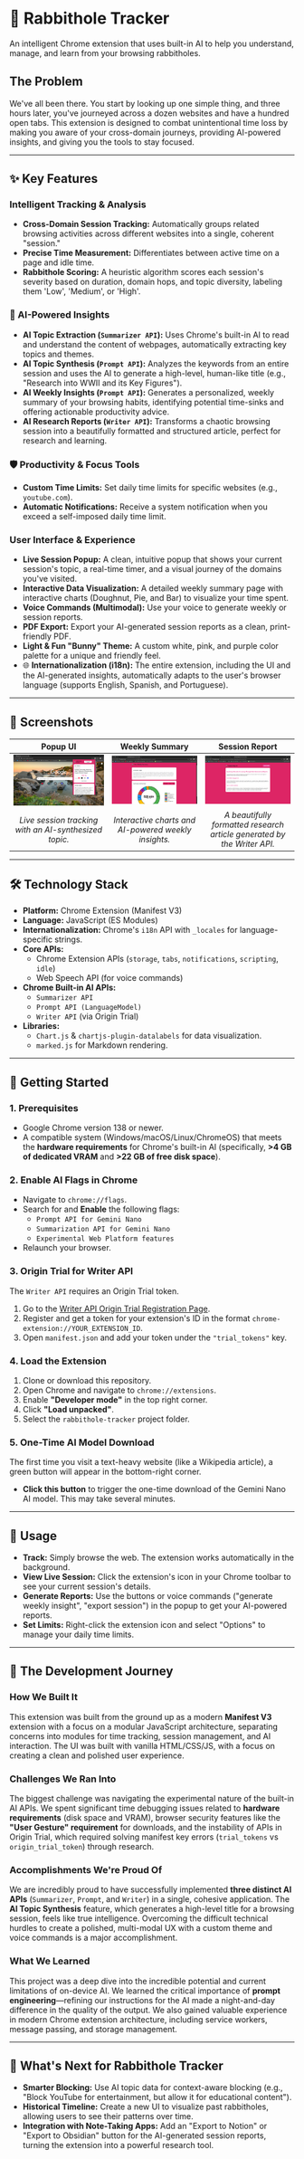 # 🐰 Rabbithole Tracker

An intelligent Chrome extension that uses built-in AI to help you understand, manage, and learn from your browsing rabbitholes.



## The Problem

We've all been there. You start by looking up one simple thing, and three hours later, you've journeyed across a dozen websites and have a hundred open tabs. This extension is designed to combat unintentional time loss by making you aware of your cross-domain journeys, providing AI-powered insights, and giving you the tools to stay focused.

---

## ✨ Key Features

### Intelligent Tracking & Analysis
* **Cross-Domain Session Tracking:** Automatically groups related browsing activities across different websites into a single, coherent "session."
* **Precise Time Measurement:** Differentiates between active time on a page and idle time.
* **Rabbithole Scoring:** A heuristic algorithm scores each session's severity based on duration, domain hops, and topic diversity, labeling them 'Low', 'Medium', or 'High'.

### 🤖 AI-Powered Insights
* **AI Topic Extraction (`Summarizer API`):** Uses Chrome's built-in AI to read and understand the content of webpages, automatically extracting key topics and themes.
* **AI Topic Synthesis (`Prompt API`):** Analyzes the keywords from an entire session and uses the AI to generate a high-level, human-like title (e.g., "Research into WWII and its Key Figures").
* **AI Weekly Insights (`Prompt API`):** Generates a personalized, weekly summary of your browsing habits, identifying potential time-sinks and offering actionable productivity advice.
* **AI Research Reports (`Writer API`):** Transforms a chaotic browsing session into a beautifully formatted and structured article, perfect for research and learning.

### 🛡️ Productivity & Focus Tools
* **Custom Time Limits:** Set daily time limits for specific websites (e.g., `youtube.com`).
* **Automatic Notifications:** Receive a system notification when you exceed a self-imposed daily time limit.

### User Interface & Experience
* **Live Session Popup:** A clean, intuitive popup that shows your current session's topic, a real-time timer, and a visual journey of the domains you've visited.
* **Interactive Data Visualization:** A detailed weekly summary page with interactive charts (Doughnut, Pie, and Bar) to visualize your time spent.
* **Voice Commands (Multimodal):** Use your voice to generate weekly or session reports.
* **PDF Export:** Export your AI-generated session reports as a clean, print-friendly PDF.
* **Light & Fun "Bunny" Theme:** A custom white, pink, and purple color palette for a unique and friendly feel.
* 🌐 **Internationalization (i18n):** The entire extension, including the UI and the AI-generated insights, automatically adapts to the user's browser language (supports English, Spanish, and Portuguese).


---

## 📸 Screenshots


| Popup UI | Weekly Summary | Session Report |
| :---: | :---: | :---: |
| ![Popup UI Screenshot](screenshots/popup-ui.png) | ![Weekly Summary Screenshot](screenshots/weekly-summary.png) | ![Session Report Screenshot](screenshots/session-report.png) |
| *Live session tracking with an AI-synthesized topic.* | *Interactive charts and AI-powered weekly insights.* | *A beautifully formatted research article generated by the Writer API.* |

---

## 🛠️ Technology Stack

* **Platform:** Chrome Extension (Manifest V3)
* **Language:** JavaScript (ES Modules)
* **Internationalization:** Chrome's `i18n` API with `_locales` for language-specific strings.
* **Core APIs:**
    * Chrome Extension APIs (`storage`, `tabs`, `notifications`, `scripting`, `idle`)
    * Web Speech API (for voice commands)
* **Chrome Built-in AI APIs:**
    * `Summarizer API`
    * `Prompt API (LanguageModel)`
    * `Writer API` (via Origin Trial)
* **Libraries:**
    * `Chart.js` & `chartjs-plugin-datalabels` for data visualization.
    * `marked.js` for Markdown rendering.

---

## 🚀 Getting Started

### 1. Prerequisites
* Google Chrome version 138 or newer.
* A compatible system (Windows/macOS/Linux/ChromeOS) that meets the **hardware requirements** for Chrome's built-in AI (specifically, **>4 GB of dedicated VRAM** and **>22 GB of free disk space**).

### 2. Enable AI Flags in Chrome
* Navigate to `chrome://flags`.
* Search for and **Enable** the following flags:
    * `Prompt API for Gemini Nano`
    * `Summarization API for Gemini Nano`
    * `Experimental Web Platform features`
* Relaunch your browser.

### 3. Origin Trial for Writer API
The `Writer API` requires an Origin Trial token.
1.  Go to the [Writer API Origin Trial Registration Page](https://developer.chrome.com/origintrials/#/view_trial/1182415671556112385).
2.  Register and get a token for your extension's ID in the format `chrome-extension://YOUR_EXTENSION_ID`.
3.  Open `manifest.json` and add your token under the `"trial_tokens"` key.

### 4. Load the Extension
1.  Clone or download this repository.
2.  Open Chrome and navigate to `chrome://extensions`.
3.  Enable **"Developer mode"** in the top right corner.
4.  Click **"Load unpacked"**.
5.  Select the `rabbithole-tracker` project folder.

### 5. One-Time AI Model Download
The first time you visit a text-heavy website (like a Wikipedia article), a green button will appear in the bottom-right corner.
* **Click this button** to trigger the one-time download of the Gemini Nano AI model. This may take several minutes.

---

## 🎤 Usage

* **Track:** Simply browse the web. The extension works automatically in the background.
* **View Live Session:** Click the extension's icon in your Chrome toolbar to see your current session's details.
* **Generate Reports:** Use the buttons or voice commands ("generate weekly insight", "export session") in the popup to get your AI-powered reports.
* **Set Limits:** Right-click the extension icon and select "Options" to manage your daily time limits.

---

## 🧠 The Development Journey

### How We Built It
This extension was built from the ground up as a modern **Manifest V3** extension with a focus on a modular JavaScript architecture, separating concerns into modules for time tracking, session management, and AI interaction. The UI was built with vanilla HTML/CSS/JS, with a focus on creating a clean and polished user experience.

### Challenges We Ran Into
The biggest challenge was navigating the experimental nature of the built-in AI APIs. We spent significant time debugging issues related to **hardware requirements** (disk space and VRAM), browser security features like the **"User Gesture" requirement** for downloads, and the instability of APIs in Origin Trial, which required solving manifest key errors (`trial_tokens` vs `origin_trial_token`) through research.

### Accomplishments We're Proud Of
We are incredibly proud to have successfully implemented **three distinct AI APIs** (`Summarizer`, `Prompt`, and `Writer`) in a single, cohesive application. The **AI Topic Synthesis** feature, which generates a high-level title for a browsing session, feels like true intelligence. Overcoming the difficult technical hurdles to create a polished, multi-modal UX with a custom theme and voice commands is a major accomplishment.

### What We Learned
This project was a deep dive into the incredible potential and current limitations of on-device AI. We learned the critical importance of **prompt engineering**—refining our instructions for the AI made a night-and-day difference in the quality of the output. We also gained valuable experience in modern Chrome extension architecture, including service workers, message passing, and storage management.

---

## 🔮 What's Next for Rabbithole Tracker

* **Smarter Blocking:** Use AI topic data for context-aware blocking (e.g., "Block YouTube for entertainment, but allow it for educational content").
* **Historical Timeline:** Create a new UI to visualize past rabbitholes, allowing users to see their patterns over time.
* **Integration with Note-Taking Apps:** Add an "Export to Notion" or "Export to Obsidian" button for the AI-generated session reports, turning the extension into a powerful research tool.